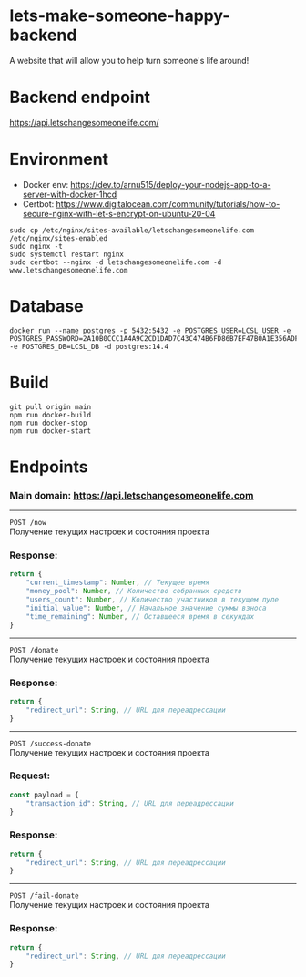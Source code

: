 # lets-make-someone-happy-backend
A website that will allow you to help turn someone's life around!

# Backend endpoint
https://api.letschangesomeonelife.com/

# Environment
- Docker env: https://dev.to/arnu515/deploy-your-nodejs-app-to-a-server-with-docker-1hcd
- Certbot: https://www.digitalocean.com/community/tutorials/how-to-secure-nginx-with-let-s-encrypt-on-ubuntu-20-04 


```text
sudo cp /etc/nginx/sites-available/letschangesomeonelife.com /etc/nginx/sites-enabled
sudo nginx -t
sudo systemctl restart nginx
sudo certbot --nginx -d letschangesomeonelife.com -d www.letschangesomeonelife.com
```

# Database
```text
docker run --name postgres -p 5432:5432 -e POSTGRES_USER=LCSL_USER -e POSTGRES_PASSWORD=2A10B0CCC1A4A9C2CD1DAD7C43C474B6FD86B7EF47B0A1E356ADFF17C3247A4C -e POSTGRES_DB=LCSL_DB -d postgres:14.4
```

# Build
```
git pull origin main
npm run docker-build
npm run docker-stop
npm run docker-start
```

# Endpoints
### Main domain: https://api.letschangesomeonelife.com

---
`POST /now` \
Получение текущих настроек и состояния проекта

### Response:
```javascript
return {
    "current_timestamp": Number, // Текущее время
    "money_pool": Number, // Количество собранных средств
    "users_count": Number, // Количество участников в текущем пуле
    "initial_value": Number, // Начальное значение суммы взноса
    "time_remaining": Number, // Оставшееся время в секундах
}
```
---
`POST /donate` \
Получение текущих настроек и состояния проекта
### Response:
```javascript
return {
    "redirect_url": String, // URL для переадрессации
}
```
---
`POST /success-donate` \
Получение текущих настроек и состояния проекта
### Request:
```javascript
const payload = {
    "transaction_id": String, // URL для переадрессации
}
```
### Response:
```javascript
return {
    "redirect_url": String, // URL для переадрессации
}
```
---
`POST /fail-donate` \
Получение текущих настроек и состояния проекта
### Response:
```javascript
return {
    "redirect_url": String, // URL для переадрессации
}
```
